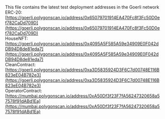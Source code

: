 This file contains the latest test deployment addresses in the Goerli network<br/>ERC-20: [https://goerli.polygonscan.io/address/0x65079701914EA470Fc8f3Fc50D0ef782CaDd709D](https://goerli.polygonscan.io/address/0x65079701914EA470Fc8f3Fc50D0ef782CaDd709D)<br/>HouseNFT: [https://goerli.polygonscan.io/address/0x4095A5F585A59e34909E0F042dDB94D8de81eda7](https://goerli.polygonscan.io/address/0x4095A5F585A59e34909E0F042dDB94D8de81eda7)<br/>CleanContract: [https://goerli.polygonscan.io/address/0xa3D5835924D3F6C7d00748E116B823eE04B782e3](https://goerli.polygonscan.io/address/0xa3D5835924D3F6C7d00748E116B823eE04B782e3)<br/>OperatorContract: [https://mumbai.polygonscan.io/address/0xA50Df3f23F7fA56247320658a57578f91dABd1Ea](https://mumbai.polygonscan.io/address/0xA50Df3f23F7fA56247320658a57578f91dABd1Ea)<br/>